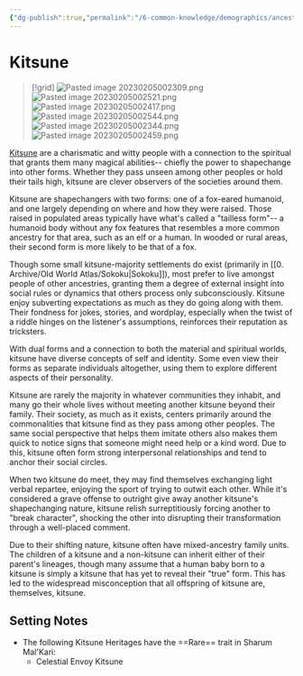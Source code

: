 ```yaml
---
{"dg-publish":true,"permalink":"/6-common-knowledge/demographics/ancestries/beastkin/kitsune/","noteIcon":""}
---
```


# Kitsune

>[!grid]
>![Pasted image 20230205002309.png](/img/user/x.%20Assets/Attachments/Pasted%20image%2020230205002309.png)
>![Pasted image 20230205002521.png](/img/user/x.%20Assets/Attachments/Pasted%20image%2020230205002521.png)
![Pasted image 20230205002417.png](/img/user/x.%20Assets/Attachments/Pasted%20image%2020230205002417.png)
![Pasted image 20230205002544.png](/img/user/x.%20Assets/Attachments/Pasted%20image%2020230205002544.png)
>![Pasted image 20230205002344.png](/img/user/x.%20Assets/Attachments/Pasted%20image%2020230205002344.png)
![Pasted image 20230205002459.png](/img/user/x.%20Assets/Attachments/Pasted%20image%2020230205002459.png)

[Kitsune](https://2e.aonprd.com/Ancestries.aspx?ID=38) are a charismatic and witty people with a connection to the spiritual that grants them many magical abilities-- chiefly the power to shapechange into other forms. Whether they pass unseen among other peoples or hold their tails high, kitsune are clever observers of the societies around them.

Kitsune are shapechangers with two forms: one of a fox-eared humanoid, and one largely depending on where and how they were raised. Those raised in populated areas typically have what's called a "tailless form"-- a humanoid body without any fox features that resembles a more common ancestry for that area, such as an elf or a human. In wooded or rural areas, their second form is more likely to be that of a fox.

Though some small kitsune-majority settlements do exist (primarily in [[0. Archive/Old World Atlas/Sokoku\|Sokoku]]), most prefer to live amongst people of other ancestries, granting them a degree of external insight into social rules or dynamics that others process only subconsciously. Kitsune enjoy subverting expectations as much as they do going along with them. Their fondness for jokes, stories, and wordplay, especially when the twist of a riddle hinges on the listener's assumptions, reinforces their reputation as tricksters. 

With dual forms and a connection to both the material and spiritual worlds, kitsune have diverse concepts of self and identity. Some even view their forms as separate individuals altogether, using them to explore different aspects of their personality. 

Kitsune are rarely the majority in whatever communities they inhabit, and many go their whole lives without meeting another kitsune beyond their family. Their society, as much as it exists, centers primarily around the commonalities that kitsune find as they pass among other peoples. The same social perspective that helps them imitate others also makes them quick to notice signs that someone might need help or a kind word. Due to this, kitsune often form strong interpersonal relationships and tend to anchor their social circles. 

When two kitsune do meet, they may find themselves exchanging light verbal repartee, enjoying the sport of trying to outwit each other. While it's considered a grave offense to outright give away another kitsune's shapechanging nature, kitsune relish surreptitiously forcing another to "break character", shocking the other into disrupting their transformation through a well-placed comment. 

Due to their shifting nature, kitsune often have mixed-ancestry family units. The children of a kitsune and a non-kitsune can inherit either of their parent's lineages, though many assume that a human baby born to a kitsune is simply a kitsune that has yet to reveal their "true" form. This has led to the widespread misconception that all offspring of kitsune are, themselves, kitsune.

## Setting Notes

- The following Kitsune Heritages have the ==Rare== trait in Sharum Mal'Kari:
	- Celestial Envoy Kitsune

